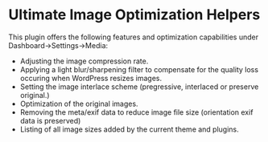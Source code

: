 # Ultimate Image Optimization Helpers
This plugin offers the following features and optimization capabilities under Dashboard->Settings->Media:
- Adjusting the image compression rate.
- Applying a light blur/sharpening filter to compensate for the quality loss occuring when WordPress resizes images.
- Setting the image interlace scheme (pregressive, interlaced or preserve original.)
- Optimization of the original images.
- Removing the meta/exif data to reduce image file size (orientation exif data is preserved)
- Listing of all image sizes added by the current theme and plugins.
